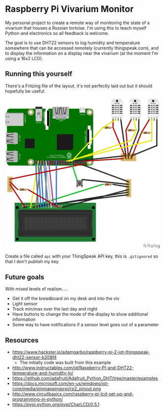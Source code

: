 # Raspberry Pi Vivarium Monitor

My personal project to create a remote way of monitoring the state of a vivarium that houses a Russian tortoise. I'm using this to teach myself Python and electronics so all feedback is welcome.

The goal is to use DHT22 sensors to log humidity and temperature somewhere that can be accessed remotely (currently thingspeak.com), and to display the information on a display near the vivarium (at the moment I'm using a 16x2 LCD).

## Running this yourself

There's a Fritzing file of the layout, it's not perfectly laid out but it should hopefully be useful.

![circuit diagram layout](layout_bb.png)

Create a file called `api` with your ThingSpeak API key, this is `.gitignored` so that I don't publish my key.

## Future goals

With mixed levels of realism.....

* Get it off the breadboard on my desk and into the viv 
* Light sensor
* Track min/max over the last day and night
* Have buttons to change the mode of the display to show additional information
* Some way to have notifications if a sensor level goes out of a parameter

## Resources

* https://www.hackster.io/adamgarbo/raspberry-pi-2-iot-thingspeak-dht22-sensor-b208f4
	* The initially code was built from this example
* http://www.instructables.com/id/Raspberry-PI-and-DHT22-temperature-and-humidity-lo/
* https://github.com/adafruit/Adafruit_Python_DHT/tree/master/examples
* https://docs.microsoft.com/en-us/windows/iot-core/media/pinmappingsrpi/rp2_pinout.png
* http://www.circuitbasics.com/raspberry-pi-lcd-set-up-and-programming-in-python/
* https://pypi.python.org/pypi/CharLCD/0.5.1
